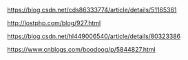 https://blog.csdn.net/cds86333774/article/details/51165361

http://lostphp.com/blog/927.html

https://blog.csdn.net/hl449006540/article/details/80323386

https://www.cnblogs.com/boodoog/p/5844827.html